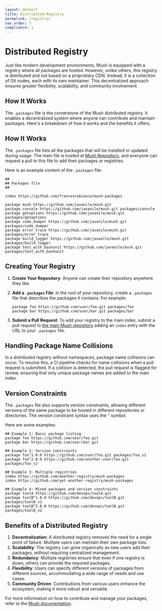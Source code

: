 ```yaml
---
layout: default
title: Distributed Registry
permalink: /registry/
nav_order: 7
compliance: 1
---
```


# Distributed Registry

Just like modern development environments, Mush is equipped with a registry where all packages are hosted. However, unlike others, this registry is distributed and not based on a proprietary CDN. Instead, it is a collection of Git nodes, each with its own maintainer. This decentralized approach ensures greater flexibility, scalability, and community involvement.

## How It Works

The `.packages` file is the cornerstone of the Mush distributed registry. It enables a decentralized system where anyone can contribute and maintain packages. Here's a breakdown of how it works and the benefits it offers.

## How It Works

The `.packages` file lists all the packages that will be installed or updated during usage. The main file is hosted at [Mush Repository](https://github.com/javanile/mush/blob/main/.packages), and everyone can request a pull to this file to add their packages or registries.

Here is an example content of the `.packages` file:

```plaintext
##
## Packages file
## 

index https://github.com/francescobianco/mush-packages

package mush https://github.com/javanile/mush.git
package console https://github.com/javanile/mush.git packages/console
package getoptions https://github.com/javanile/mush.git packages/getoptions
package code_dumper https://github.com/javanile/mush.git packages/code_dumper
package error_trace https://github.com/javanile/mush.git packages/error_trace
package build_logger https://github.com/javanile/mush.git packages/build_logger
package test_with_bashunit https://github.com/javanile/mush.git packages/test_with_bashunit
```

## Creating Your Registry

1. **Create Your Repository**: Anyone can create their repository anywhere they like.
2. **Add a `.packages` File**: In the root of your repository, create a `.packages` file that describes the packages it contains. For example:

    ```plaintext
    package foo https://github.com/user/foo.git packages/foo
    package bar https://github.com/user/bar.git packages/bar
    ```

3. **Submit a Pull Request**: To add your registry to the main index, submit a pull request to [the main Mush repository](https://github.com/javanile/mush/blob/main/.packages) adding an `index` entry with the URL to your `.packages` file.

## Handling Package Name Collisions

In a distributed registry without namespaces, package name collisions can occur. To resolve this, a CI pipeline checks for name collisions when a pull request is submitted. If a collision is detected, the pull request is flagged for review, ensuring that only unique package names are added to the main index.

## Version Constraints

The `.packages` file also supports version constraints, allowing different versions of the same package to be hosted in different repositories or directories. The version constraint syntax uses the `^` symbol.

Here are some examples:

```plaintext
## Example 1: Basic package listing
package foo https://github.com/user/foo.git
package bar https://github.com/user/bar.git

## Example 2: Version constraints
package foo^1.0.0 https://github.com/user/foo.git packages/foo_v1
package foo^2.0.0 https://github.com/another-user/foo.git packages/foo_v2

## Example 3: Multiple registries
index https://github.com/another-registry/mush-packages
index https://github.com/yet-another-registry/mush-packages

## Example 4: Mixed packages and version constraints
package toolA https://github.com/devops/toolA.git
package toolB^1.0.0 https://github.com/devops/toolB.git packages/toolB_v1
package toolB^2.0.0 https://github.com/devops/toolB.git packages/toolB_v2
```

## Benefits of a Distributed Registry

1. **Decentralization**: A distributed registry removes the need for a single point of failure. Multiple users can maintain their own package lists.
2. **Scalability**: The registry can grow organically as new users add their packages, without requiring centralized management.
3. **Redundancy**: Multiple registries ensure that even if one registry is down, others can provide the required packages.
4. **Flexibility**: Users can specify different versions of packages from different sources, accommodating a wide range of needs and use cases.
5. **Community Driven**: Contributions from various users enhance the ecosystem, making it more robust and versatile.

For more information on how to contribute and manage your packages, refer to the [Mush documentation](https://github.com/javanile/mush).
